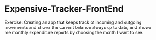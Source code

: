 # Expensive-Tracker-FrontEnd
Exercise: Creating an app that keeps track of incoming and outgoing movements and shows the current balance always up to date, and shows me monthly expenditure reports by choosing the month I want to see.
